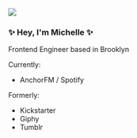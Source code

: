 <img src="http://i.imgflip.com/16zzgq.jpg" />

### ✨ Hey, I'm Michelle ✨

Frontend Engineer based in Brooklyn


Currently:
- AnchorFM / Spotify

Formerly:
- Kickstarter
- Giphy
- Tumblr





<!--
**michelleoj/michelleoj** is a ✨ _special_ ✨ repository because its `README.md` (this file) appears on your GitHub profile.

Here are some ideas to get you started:

- 🔭 I’m currently working on ...
- 🌱 I’m currently learning ...
- 👯 I’m looking to collaborate on ...
- 🤔 I’m looking for help with ...
- 💬 Ask me about ...
- 📫 How to reach me: ...
- 😄 Pronouns: ...
- ⚡ Fun fact: ...
-->
